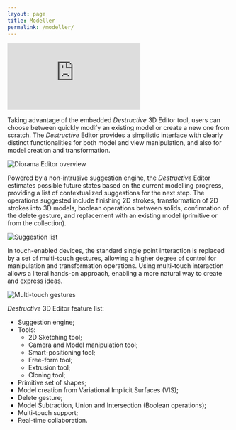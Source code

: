 ```yaml
---
layout: page
title: Modeller
permalink: /modeller/
---
```


<div class="video-wrapper">
  <iframe src="https://www.youtube.com/embed/cT32WaK4bXo?list=PLb2YB0gLBV5FNBh_rTVBSZqOQ0hup5MSy" frameborder="0" allowfullscreen></iframe>
</div>

Taking advantage of the embedded *Destructive* 3D Editor tool, users can choose between quickly modify an existing 
model or create a new one from scratch.
The *Destructive* Editor provides a simplistic interface with clearly distinct functionalities for both model and view 
manipulation, and also for model creation and transformation.

![][editor-overview]

Powered by a non-intrusive suggestion engine, the *Destructive* Editor estimates possible future states based on the
current modelling progress, providing a list of contextualized suggestions for the next step.
The operations suggested include finishing 2D strokes, transformation of 2D strokes into 3D models, boolean operations 
between solids, confirmation of the delete gesture, and replacement with an existing model (primitive or from the 
collection).

![][editor-suggestions]

In touch-enabled devices, the standard single point interaction is replaced by a set of multi-touch gestures, allowing 
a higher degree of control for manipulation and transformation operations.
Using multi-touch interaction allows a literal hands-on approach, enabling a more natural way to create and express 
ideas.

![][editor-multitouch]

*Destructive* 3D Editor feature list:

- Suggestion engine;
- Tools:
   - 2D Sketching tool;
   - Camera and Model manipulation tool;
   - Smart-positioning tool;
   - Free-form tool;
   - Extrusion tool;
   - Cloning tool;
- Primitive set of shapes;
- Model creation from Variational Implicit Surfaces (VIS);
- Delete gesture;
- Model Subtraction, Union and Intersection (Boolean operations);
- Multi-touch support;
- Real-time collaboration.

[editor-overview]: {{site.baseurl}}/images/editor/editor-overview.png "Diorama Editor overview"
[editor-suggestions]: {{site.baseurl}}/images/editor/editor-suggestions.png "Suggestion list"
[editor-multitouch]: {{site.baseurl}}/images/editor/editor-multitouch.png "Multi-touch gestures" 